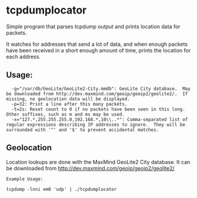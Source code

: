 tcpdumplocator
==============
Simple program that parses tcpdump output and prints location data for packets.

It watches for addresses that send a lot of data, and when enough packets have
been received in a short enough amount of time, prints the location for each
address.

Usage:
------
```
  -g="/var/db/GeoLite/GeoLite2-City.mmdb": GeoLite City database.  May be downloaded from http://dev.maxmind.com/geoip/geoip2/geolite2/.  If missing, no geolocation data will be displayed.
  -p=32: Print a line after this many packets.
  -t=2s: Reset count to 0 if no packets have been seen in this long.  Other suffixes, such as m and ms may be used.
  -x="127.*,255.255.255.0,192.168.*,10\\..*": Comma-separated list of regular expressions describing IP addresses to ignore.  They will be surrounded with '^' and '$' to prevent accidental matches.
```

Geolocation
-----------
Location lookups are done with the MaxMind GeoLite2 City database.  It can be
downloaded from http://dev.maxmind.com/geoip/geoip2/geolite2/

```
Example Usage:

tcpdump -lnni em0 'udp' | ./tcpdumplocator
```
